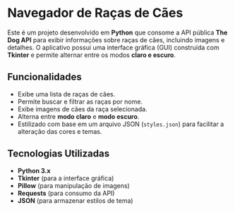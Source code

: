 # Navegador de Raças de Cães

Este é um projeto desenvolvido em **Python** que consome a API pública **The Dog API** para exibir informações sobre raças de cães, incluindo imagens e detalhes. O aplicativo possui uma interface gráfica (GUI) construída com **Tkinter** e permite alternar entre os modos **claro e escuro**.

## Funcionalidades

- Exibe uma lista de raças de cães.
- Permite buscar e filtrar as raças por nome.
- Exibe imagens de cães da raça selecionada.
- Alterna entre **modo claro** e **modo escuro**.
- Estilizado com base em um arquivo JSON (`styles.json`) para facilitar a alteração das cores e temas.

## Tecnologias Utilizadas

- **Python 3.x**
- **Tkinter** (para a interface gráfica)
- **Pillow** (para manipulação de imagens)
- **Requests** (para consumo da API)
- **JSON** (para armazenar estilos de tema)